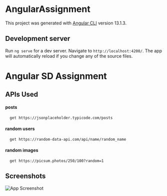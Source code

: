 # AngularAssignment

This project was generated with [Angular CLI](https://github.com/angular/angular-cli) version 13.1.3.

## Development server

Run `ng serve` for a dev server. Navigate to `http://localhost:4200/`. The app will automatically reload if you change any of the source files.

# Angular SD Assignment

## APIs Used

#### posts

```http
  get https://jsonplaceholder.typicode.com/posts
```

#### random users

```http
  get https://random-data-api.com/api/name/random_name
```

#### random images

```http
  get https://picsum.photos/250/100?random=1
```

## Screenshots

![App Screenshot](https://via.placeholder.com/468x300?text=App+Screenshot+Here)
